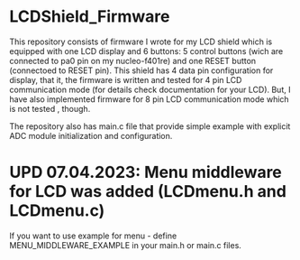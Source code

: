 # LCDShield_Firmware
<p>This repository consists of firmware I wrote for my LCD shield which is equipped with one LCD display and 6 buttons: 5 control buttons (wich are connected to pa0 pin on my nucleo-f401re) and one RESET button (connectoed to RESET pin). This shield has 4 data pin configuration for display, that it, the firmware is written and tested for 4 pin LCD communication mode (for details check documentation for your LCD). But, I have also implemented firmware for 8 pin LCD communication mode which is not tested , though.</p>
<p> The repository also has main.c file that provide simple example with explicit ADC module initialization and configuration.</p>

# UPD 07.04.2023: Menu middleware for LCD was added (LCDmenu.h and LCDmenu.c)
<p> If you want to use example for menu - define MENU_MIDDLEWARE_EXAMPLE in your main.h or main.c files. </p>
